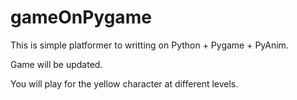# gameOnPygame
This is simple platformer to writting on Python + Pygame + PyAnim.

Game will be updated.

You will play for the yellow character at different levels.


